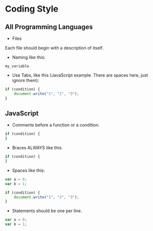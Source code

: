 # Coding Style

## All Programming Languages

- Files

Each file should begin with a description of itself.

- Naming like this:

```
my_variable
```

- Use Tabs, like this (JavaScript example. There are spaces here, just ignore them):

```JavaScript
if (condition) {
    document.write("1", "2", "3");
}
```

## JavaScript

- Comments before a function or a condition.

```JavaScript
if (condition) {
}
```

- Braces ALWAYS like this:

```JavaScript
if (condition) {
}
```

- Spaces like this:

```JavaScript
var a = 0;
var b = 1;

if (condition) {
    document.write("1", "2", "3");
}
```

- Statements should be one per line.

```JavaScript
var a = 0;
var b = 1;
```
